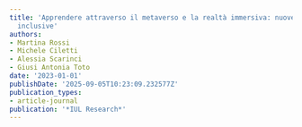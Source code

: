 ```yaml
---
title: 'Apprendere attraverso il metaverso e la realtà immersiva: nuove prospettive
  inclusive'
authors:
- Martina Rossi
- Michele Ciletti
- Alessia Scarinci
- Giusi Antonia Toto
date: '2023-01-01'
publishDate: '2025-09-05T10:23:09.232577Z'
publication_types:
- article-journal
publication: '*IUL Research*'
---
```

